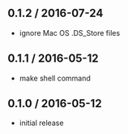 0.1.2 / 2016-07-24
------------------
- ignore Mac OS .DS_Store files


0.1.1 / 2016-05-12
------------------
- make shell command


0.1.0 / 2016-05-12
------------------
- initial release
